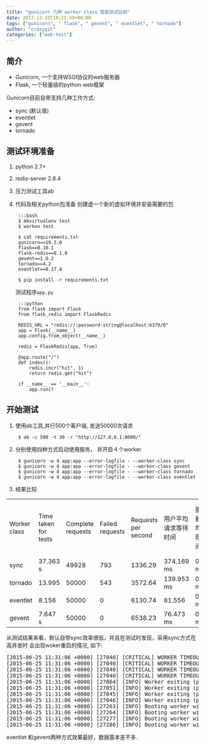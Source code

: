 ```yaml
---
title: "gunicorn 几种 worker class 性能测试比较"
date: 2017-12-15T19:21:59+08:00
tags: ["gunicorn", " flask", " gevent", " eventlet", " tornado"]
author: "crazygit"
categories: ["web-test"]
---
```


## 简介

* Gunicorn, 一个支持WSGI协议的web服务器
* Flask, 一个轻量级的python web框架

Gunicorn目前自带支持几种工作方式:

* sync (默认值)
* eventlet
* gevent
* tornado


## 测试环境准备

1. python 2.7+
2. redis-server 2.8.4
3. 压力测试工具ab
4. 代码及相关python包准备
    创建虚一个新的虚拟环境并安装需要的包

        :::bash
        $ mkvirtualenv test
        $ workon test

        $ cat requirements.txt
        gunicorn==19.3.0
        flask==0.10.1
        flask-redis==0.1.0
        gevent==1.0.2
        tornado==4.2
        eventlet==0.17.4

        $ pip install -r requirements.txt

    测试程序`app.py`

        :::python
        from flask import Flask
        from flask_redis import FlaskRedis

        REDIS_URL = "redis://:password-string@localhost:6379/0"
        app = Flask(__name__)
        app.config.from_object(__name__)

        redis = FlaskRedis(app, True)

        @app.route("/")
        def index():
            redis.incr("hit", 1)
            return redis.get("hit")

        if __name__ == '__main__':
            app.run()


## 开始测试

1. 使用ab工具,并行500个客户端, 发送50000次请求

        $ ab -c 500 -t 30 -r "http://127.0.0.1:8000/"

2. 分别使用四种方式启动使用服务， 并开启４个worker

        $ gunicorn -w 4 app:app --error-logfile - --worker-class sync
        $ gunicorn -w 4 app:app --error-logfile - --worker-class gevent
        $ gunicorn -w 4 app:app --error-logfile - --worker-class tornado
        $ gunicorn -w 4 app:app --error-logfile - --worker-class eventlet

3. 结果比较

<table class="table table-striped table-bordered table-hover table-condensed">
    <tbody>
        <tr>
            <td>
                Worker class
            </td>
            <td>
                Time taken for tests
            </td>
            <td>
                Complete requests
            </td>
            <td>
                Failed requests
            </td>
            <td>
                Requests per second
            </td>
            <td>
                用户平均请求等待时间
            </td>
            <td>
                服务器平均处理时间
            </td>
            <td>
                最小连接时间
            </td>
            <td>
                平均连接时间
            </td>
            <td>
                50%的连接时间
            </td>
            <td>
                最大连接时间
            </td>
        </tr>
        <tr>
            <td>
                sync
            </td>
            <td>
                37.363 s
            </td>
            <td>
                49928
            </td>
            <td>
                793
            </td>
            <td>
                1336.29
            </td>
            <td>
                374.169 ms
            </td>
            <td>
                0.748 ms
            </td>
            <td>
                5 ms
            </td>
            <td>
                75 ms
            </td>
            <td>
                17 ms
            </td>
            <td>
                31746 ms
            </td>
        </tr>
        <tr>
            <td>
               tornado
            </td>
            <td>
               13.995
            </td>
            <td>
                50000
            </td>
            <td>
                543
            </td>
            <td>
               3572.64
            </td>
            <td>
                139.953 ms
            </td>
            <td>
                0.280 ms
            </td>
            <td>
                6 ms
            </td>
            <td>
                110 ms
            </td>
            <td>
                24 ms
            </td>
            <td>
                13837 ms
            </td>
        </tr>
        <tr>
            <td>
              eventlet
            </td>
            <td>
              8.156
            </td>
            <td>
                50000
            </td>
            <td>
                0
            </td>
            <td>
               6130.74
            </td>
            <td>
               81.556
            </td>
            <td>
                0.163 ms
            </td>
            <td>
                2 ms
            </td>
            <td>
                80 ms
            </td>
            <td>
               62 ms
            </td>
            <td>
               3153 ms
            </td>
        </tr>
        <tr>
            <td>
                gevent
            </td>
            <td>
                7.647 s
            </td>
            <td>
                50000
            </td>
            <td>
                0
            </td>
            <td>
               6538.23
            </td>
            <td>
                76.473 ms
            </td>
            <td>
                0.153 ms
            </td>
            <td>
                1 ms
            </td>
            <td>
                74 ms
            </td>
            <td>
                52 ms
            </td>
            <td>
                1122 ms
            </td>
        </tr>
    </tbody>
</table>


从测试结果来看，默认自带sync效率很低，并且在测试时发现，采用sync方式在高并发时
会出现woker重启的情况, 如下:

<pre>
[2015-06-25 11:31:06 +0000] [27040] [CRITICAL] WORKER TIMEOUT (pid:27064)
[2015-06-25 11:31:06 +0000] [27040] [CRITICAL] WORKER TIMEOUT (pid:27051)
[2015-06-25 11:31:06 +0000] [27040] [CRITICAL] WORKER TIMEOUT (pid:27045)
[2015-06-25 11:31:06 +0000] [27040] [CRITICAL] WORKER TIMEOUT (pid:27046)
[2015-06-25 11:31:06 +0000] [27064] [INFO] Worker exiting (pid: 27064)
[2015-06-25 11:31:06 +0000] [27051] [INFO] Worker exiting (pid: 27051)
[2015-06-25 11:31:06 +0000] [27045] [INFO] Worker exiting (pid: 27045)
[2015-06-25 11:31:06 +0000] [27046] [INFO] Worker exiting (pid: 27046)
[2015-06-25 11:31:06 +0000] [27263] [INFO] Booting worker with pid: 27263
[2015-06-25 11:31:06 +0000] [27264] [INFO] Booting worker with pid: 27264
[2015-06-25 11:31:06 +0000] [27277] [INFO] Booting worker with pid: 27277
[2015-06-25 11:31:06 +0000] [27280] [INFO] Booting worker with pid: 27280
</pre>

eventlet 和gevent两种方式效果最好，数据基本差不多.